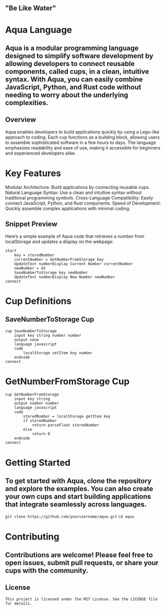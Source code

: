 ## "Be Like Water"

# Aqua Language
## Aqua is a modular programming language designed to simplify software development by allowing developers to connect reusable components, called cups, in a clean, intuitive syntax. With Aqua, you can easily combine JavaScript, Python, and Rust code without needing to worry about the underlying complexities.

## Overview
Aqua enables developers to build applications quickly by using a Lego-like approach to coding. Each cup functions as a building block, allowing users to assemble sophisticated software in a few hours to days. The language emphasizes readability and ease of use, making it accessible for beginners and experienced developers alike.

# Key Features
Modular Architecture: Build applications by connecting reusable cups.
Natural Language Syntax: Use a clean and intuitive syntax without traditional programming symbols.
Cross-Language Compatibility: Easily connect JavaScript, Python, and Rust components.
Speed of Development: Quickly assemble complex applications with minimal coding.

## Snippet Preview
Here’s a simple example of Aqua code that retrieves a number from localStorage and updates a display on the webpage:
```
start
    key = storedNumber
    currentNumber = GetNumberFromStorage key
    UpdateText numberDisplay Current Number currentNumber
    newNumber = 42
    SaveNumberToStorage key newNumber
    UpdateText numberDisplay New Number newNumber
connect
```

# Cup Definitions
## SaveNumberToStorage Cup

```
cup SaveNumberToStorage
    input key string number number
    output none
    language javascript
    code
        localStorage setItem key number
    endcode
connect
```
# GetNumberFromStorage Cup

```
cup GetNumberFromStorage
    input key string
    output number number
    language javascript
    code
        storedNumber = localStorage getItem key
        if storedNumber
            return parseFloat storedNumber
        else
            return 0
    endcode
connect
```
# Getting Started
## To get started with Aqua, clone the repository and explore the examples. You can also create your own cups and start building applications that integrate seamlessly across languages.

```git clone https://github.com/yourusername/aqua.git```
```cd aqua```

# Contributing
## Contributions are welcome! Please feel free to open issues, submit pull requests, or share your cups with the community.

## License
```This project is licensed under the MIT License. See the LICENSE file for details.```
